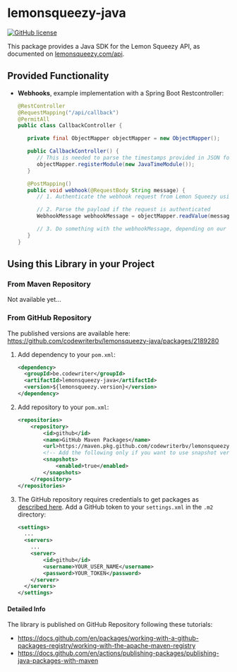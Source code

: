 # lemonsqueezy-java

[![GitHub license](https://img.shields.io/github/license/NdoleStudio/lemonsqueezy-go?color=brightgreen)](https://github.com/NdoleStudio/lemonsqueezy-go/blob/master/LICENSE)

This package provides a Java SDK for the Lemon Squeezy API, as documented on [lemonsqueezy.com/api](https://docs.lemonsqueezy.com/api).

## Provided Functionality

* **Webhooks**, example implementation with a Spring Boot Restcontroller:
   ```java
   @RestController
   @RequestMapping("/api/callback")
   @PermitAll
   public class CallbackController {
   
      private final ObjectMapper objectMapper = new ObjectMapper();
   
      public CallbackController() {
         // This is needed to parse the timestamps provided in JSON format by Lemon Squeezy
         objectMapper.registerModule(new JavaTimeModule());
      }
   
      @PostMapping()
      public void webhook(@RequestBody String message) {
         // 1. Authenticate the webhook request from Lemon Squeezy using the `X-Signature` header
   
         // 2. Parse the payload if the request is authenticated
         WebhookMessage webhookMessage = objectMapper.readValue(message), WebhookMessage.class);
   
         // 3. Do something with the webhookMessage, depending on our use-case
      }
   }
   ```

## Using this Library in your Project

### From Maven Repository 

Not available yet...

### From GitHub Repository

The published versions are available here: https://github.com/codewriterbv/lemonsqueezy-java/packages/2189280

1. Add dependency to your `pom.xml`:
    ```xml
    <dependency>
      <groupId>be.codewriter</groupId>
      <artifactId>lemonsqueezy-java</artifactId>
      <version>${lemonsqueezy.version}</version>
    </dependency> 
    ```
2. Add repository to your `pom.xml`:
    ```xml
    <repositories>
        <repository>
            <id>github</id>
            <name>GitHub Maven Packages</name>
            <url>https://maven.pkg.github.com/codewriterbv/lemonsqueezy-java</url>
            <!-- Add the following only if you want to use snapshot versions -->
            <snapshots>
                <enabled>true</enabled>
            </snapshots>
        </repository>
    </repositories>
    ```
3. The GitHub repository requires credentials to get packages as [described here](https://docs.github.com/en/packages/working-with-a-github-packages-registry/working-with-the-apache-maven-registry#authenticating-to-github-packages). Add a GitHub token to your `settings.xml` in the `.m2` directory:
    ```xml
    <settings>
      ...
      <servers>
        ...
        <server>
            <id>github</id>
            <username>YOUR_USER_NAME</username>
            <password>YOUR_TOKEN</password>
        </server>
      </servers>
    </settings>
    ```

#### Detailed Info

The library is published on GitHub Repository following these tutorials: 

* https://docs.github.com/en/packages/working-with-a-github-packages-registry/working-with-the-apache-maven-registry
* https://docs.github.com/en/actions/publishing-packages/publishing-java-packages-with-maven